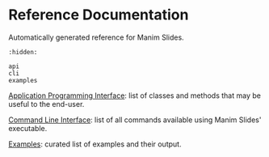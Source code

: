 # Reference Documentation

Automatically generated reference for Manim Slides.

```{toctree}
:hidden:

api
cli
examples
```

[Application Programming Interface](./api): list of classes and methods that may be useful to the end-user.

[Command Line Interface](./cli): list of all commands available using Manim Slides' executable.

[Examples](./examples): curated list of examples and their output.


